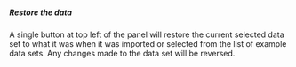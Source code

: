 <h5>Restore the data</h5>
A single button at top left of the panel will restore the current selected data 
set to what it was when it was imported or selected from the list of example 
data sets. Any changes made to the data set will be reversed.

